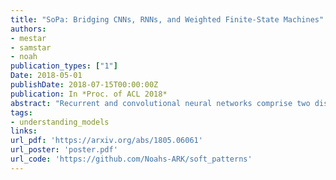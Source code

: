 ```yaml
---
title: "SoPa: Bridging CNNs, RNNs, and Weighted Finite-State Machines"
authors:
- mestar
- samstar
- noah
publication_types: ["1"]
Date: 2018-05-01
publishDate: 2018-07-15T00:00:00Z
publication: In *Proc. of ACL 2018*
abstract: "Recurrent and convolutional neural networks comprise two distinct families of models that have proven to be useful for encoding natural language utterances. In this paper we present SoPa, a new model that aims to bridge these two approaches. SoPa combines neural representation learning with weighted finite-state automata (WFSAs) to learn a soft version of traditional surface patterns. We show that SoPa is an extension of a one-layer CNN, and that such CNNs are equivalent to a restricted version of SoPa, and accordingly, to a restricted form of WFSA. Empirically, on three text classification tasks, SoPa is comparable or better than both a BiLSTM (RNN) baseline and a CNN baseline, and is particularly useful in small data settings."
tags:
- understanding_models 
links:
url_pdf: 'https://arxiv.org/abs/1805.06061'
url_poster: 'poster.pdf'
url_code: 'https://github.com/Noahs-ARK/soft_patterns'
---
```

